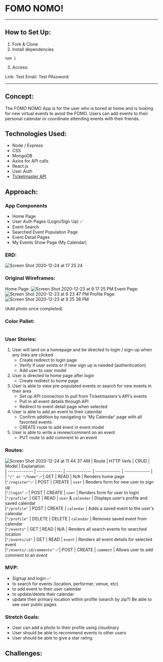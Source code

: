  # FOMO NOMO! 

 ---

## How to Set Up:
1. Fork & Clone
2. Install dependencies
```
npm i
```
3. Access: 

Link: 
Test Email: 
Test PAssword: 


---

## Concept:

The FOMO NOMO App is for the user who is bored at home and is looking for new virtual events to avoid the FOMO. Users can add events to their personal calendar or coordinate attending events with their friends.



## Technologies Used:

* Node / Express
* CSS
* MongoDB
* Axios for API calls
* React.js
* User Auth
* [Ticketmaster API](https://developer.ticketmaster.com/products-and-docs/apis/getting-started/)


## Approach:

### App Components

* Home Page
* User Auth Pages (Login/Sign Up) ✅
* Event Search
* Searched Event Population Page
* Event Detail Pages
* My Events Show Page (My Calendar)

### ERD:
![Screen Shot 2020-12-24 at 17 25 24](https://user-images.githubusercontent.com/68154135/103107550-6c465580-460d-11eb-826f-24db53149811.png)


### Original Wireframes:
Home Page:
![Screen Shot 2020-12-23 at 9 17 25 PM](https://user-images.githubusercontent.com/68258139/103062876-69435a80-4564-11eb-8e03-f6bea83a5212.png)
Event Page: 
![Screen Shot 2020-12-23 at 9 23 47 PM](https://user-images.githubusercontent.com/68258139/103063141-3e0d3b00-4565-11eb-9b1d-0a3c1076bdb0.png)
Profile Page: ![Screen Shot 2020-12-23 at 9 25 38 PM](https://user-images.githubusercontent.com/68258139/103063231-83ca0380-4565-11eb-9005-f9845d7b26a2.png)

(Add photo once completed)



### Color Pallet:

```

```

### User Stories:
1. User will land on a homepage and be directed to login / sign-up when any links are clicked
   * Create redirect to login page
   * Verify if user exists or if new sign up is needed (authentication)
   * Add user to user model
1. User is directed to home page after login
    * Create redirect to home page
1. User is able to view pre-populated events or search for new events in their area
    * Set up API connection to pull from Ticketmasters's API's events
    * Pull in all event details through API
    * Redirect to event detail page when selected
1. User is able to add an event to their calendar
    * Confirm addition by navigating to 'My Calendar' page with all favorited events
    * CREATE route to add event in event model
1. User is able to write a review/comment on an event
    * PUT route to add comment to an event
    


### Routes:
![Screen Shot 2020-12-24 at 11 44 37 AM](https://user-images.githubusercontent.com/68258139/103104711-aac41c00-45dd-11eb-9fa7-20e9c06c493e.png)
| Route | HTTP Verb | CRUD | Model | Explanation			
| ------------- | ------------- | ------------- | ------------- | ------------- |			
| `"/" or "/home"` ✅| GET | READ | N/A | Renders home page			
|`"/register"`✅ | POST | CREATE | `user` | Renders form for new user to sign up			
|`"/login"` ✅| POST | CREATE | `user` | Renders form for user to login			
|`"/profile"` | GET | READ | `user` & `calendar` | Displays user's profile and saved calendar			
|`"/profile"` | POST | CREATE | `calendar` | Adds a saved event to the user's calendar			
|`"/profile"` | DELETE | DELETE | `calendar` | Removes saved event from calendar			
|`"/events"` | GET | READ | N/A | Renders all search events for searched location			
|`"/events/id"` | GET | READ | `event` | Renders all event details for selected event			
|`"/events/:id/comments"` ✅| POST | CREATE | `comment` | Allows user to add comment to an event			






		
### MVP:
- Signup and login  ✅
- to search for events (location, performer, venue, etc)
- to add event to their user calendar
- to update/delete their calendar
- update their primary location within profile (search by zip?)
Be able to see user public pages 



### Stretch Goals:
- User can add a photo to their profile using cloudinary
- User should be able to recommend events to other users 
- User should be able to give a star rating. 


## Challenges:
